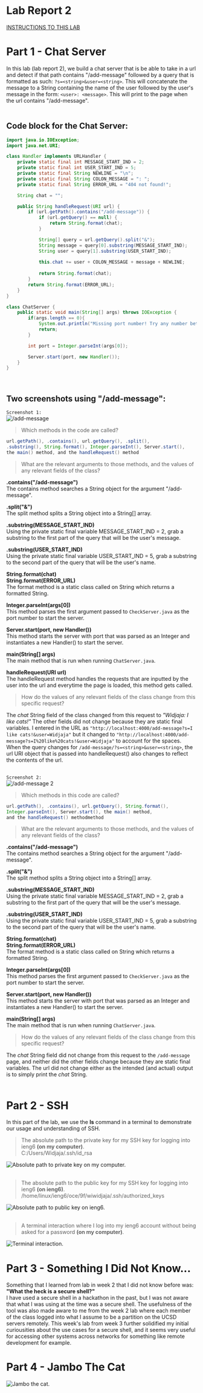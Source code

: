 # Lab Report 2  
<a href="https://ucsd-cse15l-w24.github.io/week3/index.html#lab-report-2---servers-and-ssh-keys-week-3" target="_blank">INSTRUCTIONS TO THIS LAB</a>

# Part 1 - Chat Server  
In this lab (lab report 2), we build a chat server that is be able to take in a url and detect if that path contains "/add-message" followed by a query that is formatted as such: `?s=<string>&user=<string>`. This will concatenate the message to a String containing the name of the user followed by the user's message in the form: `<user>: <message>`. This will print to the page when the url contains "/add-message".  
<br>

## Code block for the Chat Server:
```java
import java.io.IOException;
import java.net.URI;

class Handler implements URLHandler {
    private static final int MESSAGE_START_IND = 2;
    private static final int USER_START_IND = 5;
    private static final String NEWLINE = "\n";
    private static final String COLON_MESSAGE = ": ";
    private static final String ERROR_URL = "404 not found!";

    String chat = "";

    public String handleRequest(URI url) {
        if (url.getPath().contains("/add-message")) {
            if (url.getQuery() == null) {
                return String.format(chat);
            }

            String[] query = url.getQuery().split("&");
            String message = query[0].substring(MESSAGE_START_IND);
            String user = query[1].substring(USER_START_IND);
            
            this.chat += user + COLON_MESSAGE + message + NEWLINE;
            
            return String.format(chat);
        }
        return String.format(ERROR_URL);
    }
}

class ChatServer {
    public static void main(String[] args) throws IOException {
        if(args.length == 0){
            System.out.println("Missing port number! Try any number between 1024 to 49151");
            return;
        }

        int port = Integer.parseInt(args[0]);

        Server.start(port, new Handler());
    }
}
```  
<br>

## Two screenshots using "/add-message":
`Screenshot 1:` <br>
![/add-message](image-4.png)

> Which methods in the code are called?  

```java
url.getPath(), .contains(), url.getQuery(), .split(), 
.substring(), String.format(), Integer.parseInt(), Server.start(), 
the main() method, and the handleRequest() method
```

> What are the relevant arguments to those methods, and the values of any relevant fields of the class?  

**.contains("/add-message")**  
The contains method searches a String object for the argument "/add-message".  

**.split("&")**  
The split method splits a String object into a String[] array.  

**.substring(MESSAGE_START_IND)**  
Using the private static final variable MESSAGE_START_IND = 2, grab a substring to the first part of the query that will be the user's message.  

**.substring(USER_START_IND)**  
Using the private static final variable USER_START_IND = 5, grab a substring to the second part of the query that will be the user's name.  

**String.format(chat)**  
**String.format(ERROR_URL)**  
The format method is a static class called on String which returns a formatted String.  

**Integer.parseInt(args[0])**  
This method parses the first argument passed to `CheckServer.java` as the port number to start the server.  

**Server.start(port, new Handler())**  
This method starts the server with port that was parsed as an Integer and instantiates a new Handler() to start the server.  

**main(String[] args)**  
The main method that is run when running `ChatServer.java`.  

**handleRequest(URI url)**  
The handleRequest method handles the requests that are inputted by the user into the url and everytime the page is loaded, this method gets called.  

> How do the values of any relevant fields of the class change from this specific request?  

The *chat* String field of the class changed from this request to *"Widjaja: I like cats!"* The other fields did not change because they are static final variables. I entered in the URL as `"http://localhost:4000/add-message?s=I like cats!&user=Widjaja"` but it changed to `"http://localhost:4000/add-message?s=I%20like%20cats!&user=Widjaja"` to account for the spaces. When the query changes for `/add-message/?s=<string>&user=<string>`, the url URI object that is passed into handleRequest() also changes to reflect the contents of the url.  
<br>

`Screenshot 2:` <br>
![/add-message 2](image-5.png)

> Which methods in this code are called?  

```java
url.getPath(), .contains(), url.getQuery(), String.format(), 
Integer.parseInt(), Server.start(), the main() method, 
and the handleRequest() methodmethod
```

> What are the relevant arguments to those methods, and the values of any relevant fields of the class?  

**.contains("/add-message")**  
The contains method searches a String object for the argument "/add-message".  

**.split("&")**  
The split method splits a String object into a String[] array.  

**.substring(MESSAGE_START_IND)**  
Using the private static final variable MESSAGE_START_IND = 2, grab a substring to the first part of the query that will be the user's message.  

**.substring(USER_START_IND)**  
Using the private static final variable USER_START_IND = 5, grab a substring to the second part of the query that will be the user's name.  

**String.format(chat)**  
**String.format(ERROR_URL)**  
The format method is a static class called on String which returns a formatted String.  

**Integer.parseInt(args[0])**  
This method parses the first argument passed to `CheckServer.java` as the port number to start the server.  

**Server.start(port, new Handler())**  
This method starts the server with port that was parsed as an Integer and instantiates a new Handler() to start the server.  

**main(String[] args)**  
The main method that is run when running `ChatServer.java`.  

> How do the values of any relevant fields of the class change from this specific request?  

The *chat* String field did not change from this request to the `/add-message` page, and neither did the other fields change because they are static final variables. The url did not change either as the intended (and actual) output is to simply print the *chat* String.  
<br>

# Part 2 - SSH  
In this part of the lab, we use the **ls** command in a terminal to demonstrate our usage and understanding of SSH.

> The absolute path to the private key for my SSH key for logging into ieng6 **(on my computer)**.  <br>
C:/Users/Widjaja/.ssh/id_rsa  

![Absolute path to private key on my computer.](image-2.png)  
<br>

> The absolute path to the public key for my SSH key for logging into ieng6 **(on ieng6)**.  <br>
/home/linux/ieng6/oce/9f/wiwidjaja/.ssh/authorized_keys  

![Absolute path to public key on ieng6.](image-1.png)  
<br>

> A terminal interaction where I log into my ieng6 account without being asked for a password **(on my computer)**.  <br>

![Terminal interaction.](image-3.png)
<br>

# Part 3 - Something I Did Not Know...  
Something that I learned from lab in week 2 that I did not know before was: **"What the heck is a secure shell?"**  
I have used a secure shell in a hackathon in the past, but I was not aware that what I was using at the time was a secure shell. The usefulness of the tool was also made aware to me from the week 2 lab where each member of the class logged into what I assume to be a partition on the UCSD servers remotely. This week's lab from week 3 further solidified my initial curiousities about the use cases for a secure shell, and it seems very useful for accessing other systems across networks for something like remote development for example. 

# Part 4 - Jambo The Cat
![Jambo the cat.](image.png)
